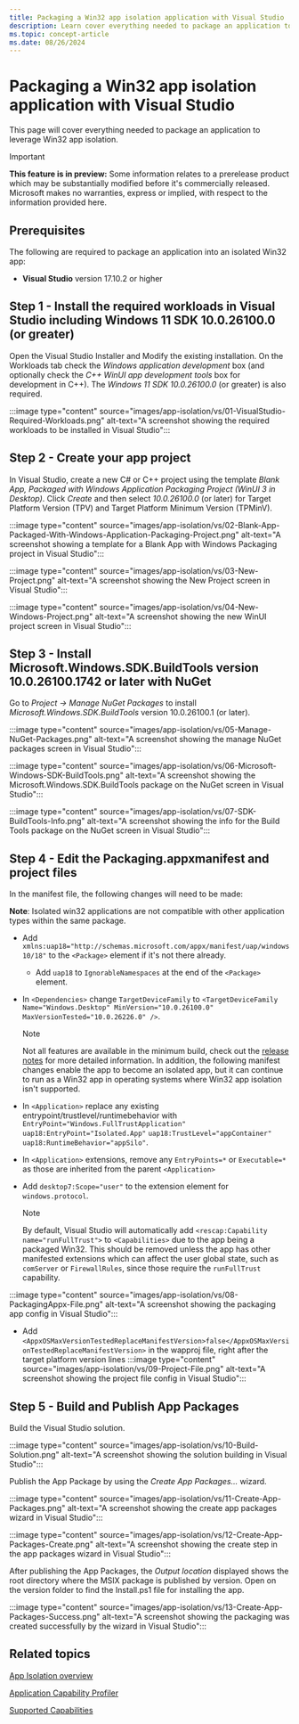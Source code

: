 ```yaml
---
title: Packaging a Win32 app isolation application with Visual Studio
description: Learn cover everything needed to package an application to leverage Win32 app isolation.
ms.topic: concept-article
ms.date: 08/26/2024
---
```


# Packaging a Win32 app isolation application with Visual Studio

This page will cover everything needed to package an application to leverage Win32 app isolation.

> [!IMPORTANT]
> **This feature is in preview:** Some information relates to a prerelease product which may be substantially modified before it's commercially released. Microsoft makes no warranties, express or implied, with respect to the information provided here.

## Prerequisites

The following are required to package an application into an isolated Win32 app:

- **Visual Studio** version 17.10.2 or higher

## Step 1 - Install the required workloads in Visual Studio including Windows 11 SDK 10.0.26100.0 (or greater)

Open the Visual Studio Installer and Modify the existing installation. On the Workloads tab check the *Windows application development* box (and optionally check the *C++ WinUI app development tools* box for development in C++). The *Windows 11 SDK 10.0.26100.0* (or greater) is also required.

:::image type="content" source="images/app-isolation/vs/01-VisualStudio-Required-Workloads.png" alt-text="A screenshot showing the required workloads to be installed in Visual Studio":::

## Step 2 - Create your app project

In Visual Studio, create a new C# or C++ project using the template *Blank App, Packaged with Windows Application Packaging Project (WinUI 3 in Desktop)*. Click *Create* and then select *10.0.26100.0* (or later) for Target Platform Version (TPV) and Target Platform Minimum Version (TPMinV).

:::image type="content" source="images/app-isolation/vs/02-Blank-App-Packaged-With-Windows-Application-Packaging-Project.png" alt-text="A screenshot showing a template for a Blank App with Windows Packaging project in Visual Studio":::

:::image type="content" source="images/app-isolation/vs/03-New-Project.png" alt-text="A screenshot showing the New Project screen in Visual Studio":::

:::image type="content" source="images/app-isolation/vs/04-New-Windows-Project.png" alt-text="A screenshot showing the new WinUI project screen in Visual Studio":::

## Step 3 - Install Microsoft.Windows.SDK.BuildTools version 10.0.26100.1742 or later with NuGet

Go to *Project -> Manage NuGet Packages* to install *Microsoft.Windows.SDK.BuildTools* version 10.0.26100.1 (or later).

:::image type="content" source="images/app-isolation/vs/05-Manage-NuGet-Packages.png" alt-text="A screenshot showing the manage NuGet packages screen in Visual Studio":::

:::image type="content" source="images/app-isolation/vs/06-Microsoft-Windows-SDK-BuildTools.png" alt-text="A screenshot showing the Microsoft.Windows.SDK.BuildTools package on the NuGet screen in Visual Studio":::

:::image type="content" source="images/app-isolation/vs/07-SDK-BuildTools-Info.png" alt-text="A screenshot showing the info for the Build Tools package on the NuGet screen in Visual Studio":::

## Step 4 - Edit the Packaging.appxmanifest and project files

In the manifest file, the following changes will need to be made:

**Note**: Isolated win32 applications are not compatible with other application types within the same package.

- Add `xmlns:uap18="http://schemas.microsoft.com/appx/manifest/uap/windows10/18"` to the `<Package>` element if it's not there already.
  - Add `uap18` to `IgnorableNamespaces` at the end of the `<Package>` element.
- In `<Dependencies>` change `TargetDeviceFamily` to
`<TargetDeviceFamily Name="Windows.Desktop" MinVersion="10.0.26100.0" MaxVersionTested="10.0.26226.0" />`.

  > [!NOTE]
  > Not all features are available in the minimum build, check out the [release notes](app-isolation-release-notes.md) for more detailed information. In addition, the following manifest changes enable the app to become an isolated app, but it can continue to run as a Win32 app in operating systems where Win32 app isolation isn't supported.

- In `<Application>` replace any existing entrypoint/trustlevel/runtimebehavior with `EntryPoint="Windows.FullTrustApplication"` `uap18:EntryPoint="Isolated.App"` `uap18:TrustLevel="appContainer" uap18:RuntimeBehavior="appSilo"`.
- In `<Application>` extensions, remove any `EntryPoints=*` or `Executable=*` as those are inherited from the parent `<Application>`
- Add `desktop7:Scope="user"` to the extension element for `windows.protocol`.

  > [!NOTE]
  > By default, Visual Studio will automatically add `<rescap:Capability name="runFullTrust">` to `<Capabilities>` due to the app being a packaged Win32. This should be removed unless the app has other manifested extensions which can affect the user global state, such as `comServer` or `FirewallRules`, since those require the `runFullTrust` capability.

:::image type="content" source="images/app-isolation/vs/08-PackagingAppx-File.png" alt-text="A screenshot showing the packaging app config in Visual Studio":::
- Add `<AppxOSMaxVersionTestedReplaceManifestVersion>false</AppxOSMaxVersionTestedReplaceManifestVersion>` in the wapproj file, right after the target platform version lines
:::image type="content" source="images/app-isolation/vs/09-Project-File.png" alt-text="A screenshot showing the project file config in Visual Studio":::

## Step 5 - Build and Publish App Packages

Build the Visual Studio solution.

:::image type="content" source="images/app-isolation/vs/10-Build-Solution.png" alt-text="A screenshot showing the solution building in Visual Studio":::

Publish the App Package by using the *Create App Packages...* wizard.

:::image type="content" source="images/app-isolation/vs/11-Create-App-Packages.png" alt-text="A screenshot showing the create app packages wizard in Visual Studio":::

:::image type="content" source="images/app-isolation/vs/12-Create-App-Packages-Create.png" alt-text="A screenshot showing the create step in the app packages wizard in Visual Studio":::

After publishing the App Packages, the *Output location* displayed shows the root directory where the MSIX package is published by version. Open on the version folder to find the Install.ps1 file for installing the app.

:::image type="content" source="images/app-isolation/vs/13-Create-App-Packages-Success.png" alt-text="A screenshot showing the packaging was created successfully by the wizard in Visual Studio":::

## Related topics

[App Isolation overview](app-isolation-overview.md)

[Application Capability Profiler](app-isolation-capability-profiler.md)

[Supported Capabilities](app-isolation-supported-capabilities.md)
